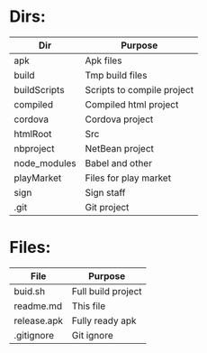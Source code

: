 # Dirs:

Dir          | Purpose 
-------------|------------------
apk          | Apk files
build        | Tmp build files
buildScripts | Scripts to compile project
compiled     | Compiled html project
cordova      | Cordova project
htmlRoot     | Src
nbproject    | NetBean project
node_modules | Babel and other
playMarket   | Files for play market
sign         | Sign staff
.git         | Git project

# Files:

File         | Purpose 
-------------|------------------
buid.sh      | Full build project
readme.md    | This file
release.apk  | Fully ready apk
.gitignore   | Git ignore

